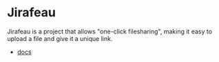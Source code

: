 # Jirafeau

Jirafeau is a project that allows "one-click filesharing", making it easy to upload a file and give it a unique link.

- [docs](https://github.com/Newlode/jirafeauhttps://github.com/Newlode/jirafeau)
